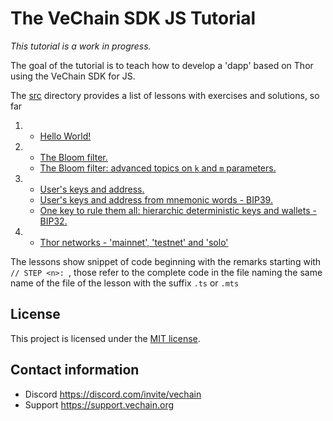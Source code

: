 
# The VeChain SDK JS Tutorial

_This tutorial is a work in progress._

The goal of the tutorial is to teach how to develop a 'dapp' based on Thor using the VeChain SDK for JS.

The [src](src) directory provides a list of lessons with exercises and solutions, so far

1.
   * [Hello World!](src/1.Hello_World/HelloWorld.md)
2.
   * [The Bloom filter.](src/2.Bloom_Filter/BloomPart1.md)
   * [The Bloom filter: advanced topics on `k` and `m` parameters.](src/2.Bloom_Filter/BloomPart2.md)
3.
   * [User's keys and address.](src/3.Keys_Addresses_Wallets/Keys.md)
   * [User's keys and address from mnemonic words - BIP39.](src/3.Keys_Addresses_Wallets/BIP39.md)
   * [One key to rule them all: hierarchic deterministic keys and wallets - BIP32.](src/3.Keys_Addresses_Wallets/BIP32.md)
4.
   * [Thor networks - 'mainnet', 'testnet' and 'solo'](src/4.Accounts/Thor)


The lessons show snippet of code beginning with the remarks starting with `// STEP <n>: `, 
those refer to the complete code in the file naming the same name of the file of the lesson with the suffix `.ts` or `.mts`

## License

This project is licensed under the [MIT license](LICENSE.md).

## Contact information

- Discord https://discord.com/invite/vechain
- Support https://support.vechain.org
